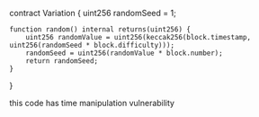 contract Variation {
    uint256 randomSeed = 1;

    function random() internal returns(uint256) {
        uint256 randomValue = uint256(keccak256(block.timestamp, uint256(randomSeed * block.difficulty)));
        randomSeed = uint256(randomValue * block.number);
        return randomSeed;
    }
}

 this code has time manipulation vulnerability